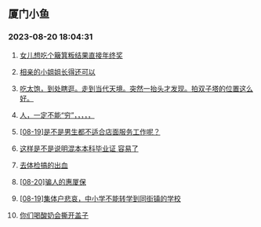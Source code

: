 ## 厦门小鱼 
### 2023-08-20 18:04:31

1. [女儿想吃个簸箕粄结果直接年终奖](http://bbs.xmfish.com/read-htm-tid-18056939.html)

2. [相亲的小姐姐长得还可以](http://bbs.xmfish.com/read-htm-tid-18057034.html)

3. [吃太饱，到处瞎逛。走到当代天境。突然一抬头才发现。拍双子塔的位置这么好。](http://bbs.xmfish.com/read-htm-tid-18056994.html)

4. [人，一定不能“穷”，，，，，](http://bbs.xmfish.com/read-htm-tid-18056943.html)

5. [[08-19]是不是男生都不适合店面服务工作呢？](http://bbs.xmfish.com/read-htm-tid-18056950.html)

6. [这样是不是说明混本本科毕业证 容易了](http://bbs.xmfish.com/read-htm-tid-18057058.html)

7. [去体检搞的出血](http://bbs.xmfish.com/read-htm-tid-18057065.html)

8. [[08-20]骗人的惠厦保](http://bbs.xmfish.com/read-htm-tid-18057097.html)

9. [[08-19]集体户悲哀，中小学不能转学到同街镇的学校](http://bbs.xmfish.com/read-htm-tid-18056934.html)

10. [你们喝酸奶会撕开盖子](http://bbs.xmfish.com/read-htm-tid-18056976.html)

